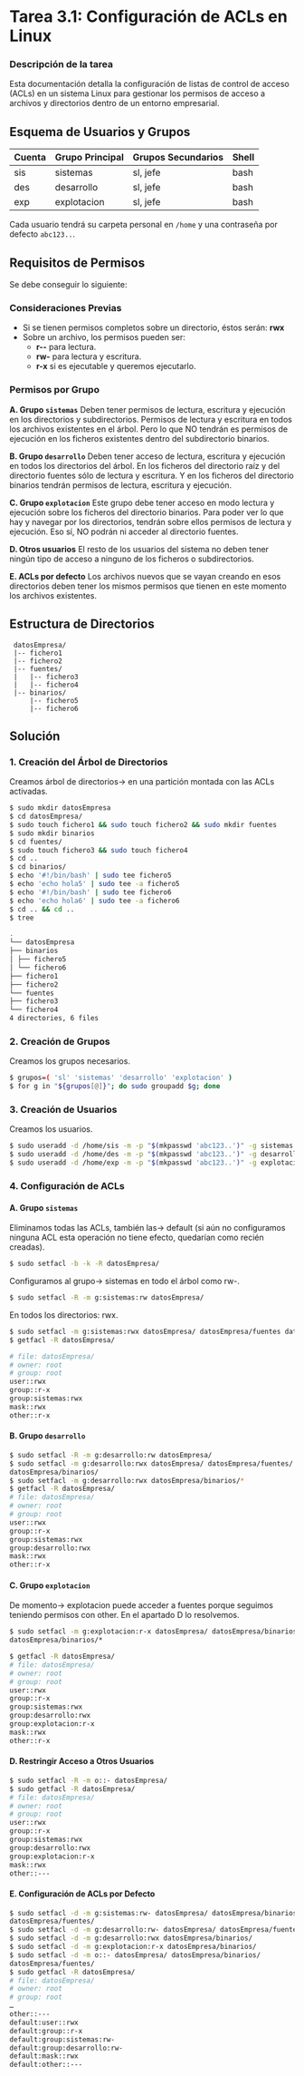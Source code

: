 # **Tarea 3.1: Configuración de ACLs en Linux**

### **Descripción de la tarea**

Esta documentación detalla la configuración de listas de control de acceso (ACLs) en un sistema Linux para gestionar los permisos de acceso a archivos y directorios dentro de un entorno empresarial.

## Esquema de Usuarios y Grupos

| Cuenta | Grupo Principal | Grupos Secundarios | Shell |
| ------ | --------------- | ------------------ | ----- |
| sis    | sistemas        | sl, jefe           | bash  |
| des    | desarrollo      | sl, jefe           | bash  |
| exp    | explotacion     | sl, jefe           | bash  |

Cada usuario tendrá su carpeta personal en `/home` y una contraseña por defecto `abc123..`.

## Requisitos de Permisos

Se debe conseguir lo siguiente:

### Consideraciones Previas

- Si se tienen permisos completos sobre un directorio, éstos serán: **rwx**
- Sobre un archivo, los permisos pueden ser:
  - **r--** para lectura.
  - **rw-** para lectura y escritura.
  - **r-x** si es ejecutable y queremos ejecutarlo.

### Permisos por Grupo

**A. Grupo `sistemas`**
Deben tener permisos de lectura, escritura y ejecución en los directorios y subdirectorios. Permisos de lectura y escritura en todos los archivos existentes en el árbol. Pero lo que NO tendrán es permisos de ejecución en los ficheros existentes dentro del subdirectorio binarios.

**B. Grupo `desarrollo`**
Deben tener acceso de lectura, escritura y ejecución en todos los directorios del árbol. En los ficheros del directorio raíz y del directorio fuentes sólo de lectura y escritura. Y en los ficheros del directorio binarios tendrán permisos de lectura, escritura y ejecución.

**C. Grupo `explotacion`**
Este grupo debe tener acceso en modo lectura y ejecución sobre los ficheros del directorio binarios. Para poder ver lo que hay y navegar por los directorios, tendrán sobre ellos permisos de lectura y ejecución. Eso sí, NO podrán ni acceder al directorio fuentes.

**D. Otros usuarios**
El resto de los usuarios del sistema no deben tener ningún tipo de acceso a ninguno de los ficheros o subdirectorios.

**E. ACLs por defecto**
Los archivos nuevos que se vayan creando en esos directorios deben tener los mismos permisos que tienen en este momento los archivos existentes.

## Estructura de Directorios

```
 datosEmpresa/
 |-- fichero1
 |-- fichero2
 |-- fuentes/
 |   |-- fichero3
 |   |-- fichero4
 |-- binarios/
     |-- fichero5
     |-- fichero6
```

## Solución

### 1. Creación del Árbol de Directorios

Creamos árbol de directorios→ en una partición montada con las ACLs activadas.

```bash
$ sudo mkdir datosEmpresa
$ cd datosEmpresa/
$ sudo touch fichero1 && sudo touch fichero2 && sudo mkdir fuentes
$ sudo mkdir binarios
$ cd fuentes/
$ sudo touch fichero3 && sudo touch fichero4
$ cd ..
$ cd binarios/
$ echo '#!/bin/bash' | sudo tee fichero5
$ echo 'echo hola5' | sudo tee -a fichero5
$ echo '#!/bin/bash' | sudo tee fichero6
$ echo 'echo hola6' | sudo tee -a fichero6
$ cd .. && cd ..
$ tree
```

```bash
.
└── datosEmpresa
├── binarios
│ ├── fichero5
│ └── fichero6
├── fichero1
├── fichero2
└── fuentes
├── fichero3
└── fichero4
4 directories, 6 files
```

### 2. Creación de Grupos

Creamos los grupos necesarios.

```bash
$ grupos=( 'sl' 'sistemas' 'desarrollo' 'explotacion' )
$ for g in "${grupos[@]}"; do sudo groupadd $g; done
```

### 3. Creación de Usuarios

Creamos los usuarios.

```bash
$ sudo useradd -d /home/sis -m -p "$(mkpasswd 'abc123..')" -g sistemas -G sl,$(groups jefe | cut -d ' ' -f 4- | tr ' ' ',') -s /bin/bash sis
$ sudo useradd -d /home/des -m -p "$(mkpasswd 'abc123..')" -g desarrollo -G sl,$(groups jefe | cut -d ' ' -f 4- | tr ' ' ',') -s /bin/bash des
$ sudo useradd -d /home/exp -m -p "$(mkpasswd 'abc123..')" -g explotacion -G sl,$(groups jefe | cut -d ' ' -f 4- | tr ' ' ',') -s /bin/bash exp
```

### 4. Configuración de ACLs

#### A. Grupo `sistemas`

Eliminamos todas las ACLs, también las→ default (si aún no configuramos ninguna ACL esta operación no tiene efecto, quedarían como recién creadas).

```bash
$ sudo setfacl -b -k -R datosEmpresa/
```

Configuramos al grupo→ sistemas en todo el árbol como rw-.

```bash
$ sudo setfacl -R -m g:sistemas:rw datosEmpresa/
```

En todos los directorios: rwx.

```bash
$ sudo setfacl -m g:sistemas:rwx datosEmpresa/ datosEmpresa/fuentes datosEmpresa/binarios
$ getfacl -R datosEmpresa/

# file: datosEmpresa/
# owner: root
# group: root
user::rwx
group::r-x
group:sistemas:rwx
mask::rwx
other::r-x
```

#### B. Grupo `desarrollo`

```bash
$ sudo setfacl -R -m g:desarrollo:rw datosEmpresa/
$ sudo setfacl -m g:desarrollo:rwx datosEmpresa/ datosEmpresa/fuentes/
datosEmpresa/binarios/
$ sudo setfacl -m g:desarrollo:rwx datosEmpresa/binarios/*
$ getfacl -R datosEmpresa/
# file: datosEmpresa/
# owner: root
# group: root
user::rwx
group::r-x
group:sistemas:rwx
group:desarrollo:rwx
mask::rwx
other::r-x
```

#### C. Grupo `explotacion`

De momento→ explotacion puede acceder a fuentes porque seguimos teniendo permisos con other. En el apartado D lo resolvemos.

```bash
$ sudo setfacl -m g:explotacion:r-x datosEmpresa/ datosEmpresa/binarios/
datosEmpresa/binarios/*

$ getfacl -R datosEmpresa/
# file: datosEmpresa/
# owner: root
# group: root
user::rwx
group::r-x
group:sistemas:rwx
group:desarrollo:rwx
group:explotacion:r-x
mask::rwx
other::r-x
```

#### D. Restringir Acceso a Otros Usuarios

```bash
$ sudo setfacl -R -m o::- datosEmpresa/
$ sudo getfacl -R datosEmpresa/
# file: datosEmpresa/
# owner: root
# group: root
user::rwx
group::r-x
group:sistemas:rwx
group:desarrollo:rwx
group:explotacion:r-x
mask::rwx
other::---
```

#### E. Configuración de ACLs por Defecto

```bash
$ sudo setfacl -d -m g:sistemas:rw- datosEmpresa/ datosEmpresa/binarios/
datosEmpresa/fuentes/
$ sudo setfacl -d -m g:desarrollo:rw- datosEmpresa/ datosEmpresa/fuentes/
$ sudo setfacl -d -m g:desarrollo:rwx datosEmpresa/binarios/
$ sudo setfacl -d -m g:explotacion:r-x datosEmpresa/binarios/
$ sudo setfacl -d -m o::- datosEmpresa/ datosEmpresa/binarios/
datosEmpresa/fuentes/
$ sudo getfacl -R datosEmpresa/
# file: datosEmpresa/
# owner: root
# group: root
…
other::---
default:user::rwx
default:group::r-x
default:group:sistemas:rw-
default:group:desarrollo:rw-
default:mask::rwx
default:other::---
```
